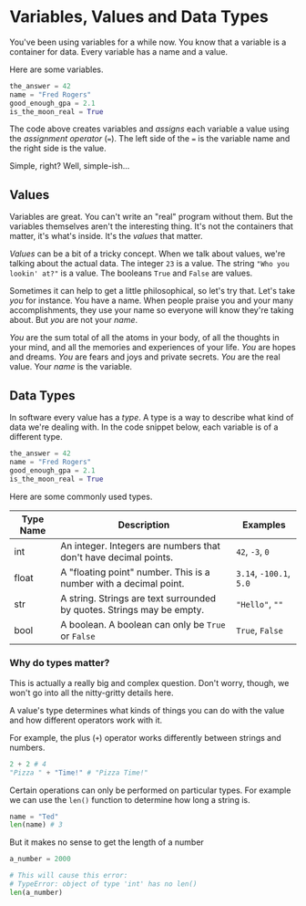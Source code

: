 # Variables, Values and Data Types

You've been using variables for a while now. You know that a variable is a container for data. Every variable has a name and a value.

Here are some variables.

```python
the_answer = 42
name = "Fred Rogers"
good_enough_gpa = 2.1
is_the_moon_real = True
```

The code above creates variables and _assigns_ each variable a value using the _assignment operator_ (`=`). The left side of the `=` is the variable name and the right side is the value.

Simple, right? Well, simple-ish...

## Values

Variables are great. You can't write an "real" program without them. But the variables themselves aren't the interesting thing. It's not the containers that matter, it's what's inside. It's the _values_ that matter.

_Values_ can be a bit of a tricky concept. When we talk about values, we're talking about the actual data. The integer `23` is a value. The string `"Who you lookin' at?"` is a value. The booleans `True` and `False` are values.

Sometimes it can help to get a little philosophical, so let's try that. Let's take _you_ for instance. You have a name. When people praise you and your many accomplishments, they use your name so everyone will know they're taking about. But _you_ are not your _name_.

_You_ are the sum total of all the atoms in your body, of all the thoughts in your mind, and all the memories and experiences of your life. _You_ are hopes and dreams. _You_ are fears and joys and private secrets. _You_ are the real value. Your _name_ is the variable.

## Data Types

In software every value has a _type_. A type is a way to describe what kind of data we're dealing with. In the code snippet below, each variable is of a different type.

```python
the_answer = 42
name = "Fred Rogers"
good_enough_gpa = 2.1
is_the_moon_real = True
```

Here are some commonly used types.

| Type Name | Description                                                            | Examples                |
| --------- | ---------------------------------------------------------------------- | ----------------------- |
| int       | An integer. Integers are numbers that don't have decimal points.       | `42`, `-3`, `0`         |
| float     | A "floating point" number. This is a number with a decimal point.      | `3.14`, `-100.1`, `5.0` |
| str       | A string. Strings are text surrounded by quotes. Strings may be empty. | `"Hello"`, `""`         |
| bool      | A boolean. A boolean can only be `True` or `False`                     | `True`, `False`         |

### Why do types matter?

This is actually a really big and complex question. Don't worry, though, we won't go into all the nitty-gritty details here.

A value's type determines what kinds of things you can do with the value and how different operators work with it.

For example, the plus (`+`) operator works differently between strings and numbers.

```python
2 + 2 # 4
"Pizza " + "Time!" # "Pizza Time!"
```

Certain operations can only be performed on particular types. For example we can use the `len()` function to determine how long a string is.

```python
name = "Ted"
len(name) # 3
```

But it makes no sense to get the length of a number

```python
a_number = 2000

# This will cause this error: 
# TypeError: object of type 'int' has no len()
len(a_number) 
```
